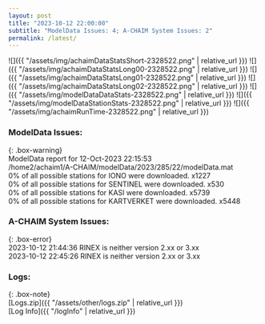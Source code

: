 ```yaml
---
layout: post
title: "2023-10-12 22:00:00"
subtitle: "ModelData Issues: 4; A-CHAIM System Issues: 2"
permalink: /latest/
---
```


![]({{ "/assets/img/achaimDataStatsShort-2328522.png" | relative_url }})
![]({{ "/assets/img/achaimDataStatsLong00-2328522.png" | relative_url }})
![]({{ "/assets/img/achaimDataStatsLong01-2328522.png" | relative_url }})
![]({{ "/assets/img/achaimDataStatsLong02-2328522.png" | relative_url }})
![]({{ "/assets/img/modelDataDataStats-2328522.png" | relative_url }})
![]({{ "/assets/img/modelDataStationStats-2328522.png" | relative_url }})
![]({{ "/assets/img/achaimRunTime-2328522.png" | relative_url }})


### ModelData Issues:  
  
{: .box-warning}  
 ModelData report for 12-Oct-2023 22:15:53   
 /home2/achaim1/A-CHAIM/modelData/2023/285/22/modelData.mat   
 0% of all possible stations for IONO were downloaded. x1227   
 0% of all possible stations for SENTINEL were downloaded. x530   
 0% of all possible stations for KASI were downloaded. x5739   
 0% of all possible stations for KARTVERKET were downloaded. x5448   
  
### A-CHAIM System Issues:  
  
{: .box-error}  
2023-10-12 21:44:36 RINEX is neither version 2.xx or 3.xx  
2023-10-12 22:45:26 RINEX is neither version 2.xx or 3.xx  

### Logs:  
  
{: .box-note}  
[Logs.zip]({{ "/assets/other/logs.zip" | relative_url }})  
[Log Info]({{ "/logInfo" | relative_url }})  

